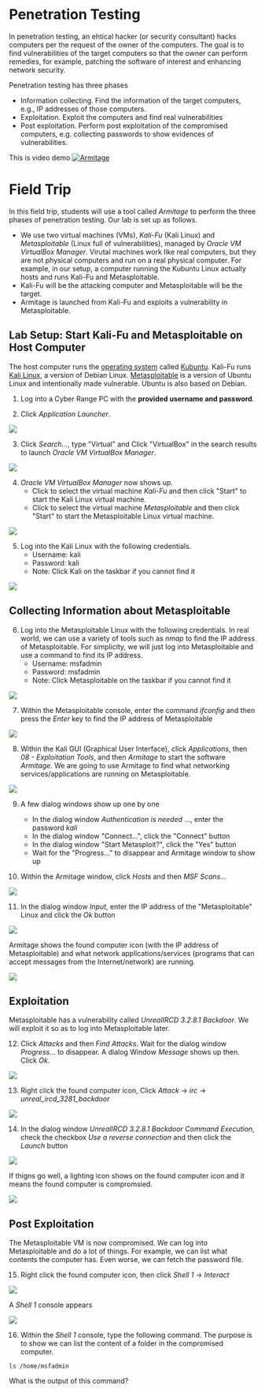 # Penetration Testing

In penetration testing, an ehtical hacker (or security consultant) hacks computers per the request of the owner of the computers. The goal is to find vulnerabilities of the target computers so that the owner can perform remedies, for example, patching the software of interest and enhancing network security.

Penetration testing has three phases
- Information collecting. Find the information of the target computers, e.g., IP addresses of those computers.
- Exploitation. Exploit the computers and find real vulnerabilities
- Post exploitation. Perform post exploitation of the compromised computers, e.g. collecting passwords to show evidences of vulnerabilities.

This is video demo 
[![Armitage](https://img.youtube.com/vi/flM_0TKfIIc/0.jpg)](https://youtu.be/flM_0TKfIIc)


# Field Trip

In this field trip, students will use a tool called *Armitage* to perform the three phases of penetration testing. Our lab is set up as follows. 
- We use two virtual machines (VMs), *Kali-Fu* (Kali Linux) and *Metasploitable* (Linux full of vulnerabilities), managed by *Oracle VM VirtualBox Manager*. Virutal machines work like real computers, but they are not physical computers and run on a real physical computer. For example, in our setup, a computer running the Kubuntu Linux actually hosts and runs Kali-Fu and Metasploitable.
- Kali-Fu will be the attacking computer and Metasploitable will be the target.
- Armitage is launched from Kali-Fu and exploits a vulnerability in Metasploitable.

## Lab Setup: Start Kali-Fu and Metasploitable on Host Computer
The host computer runs the [operating system](https://en.wikipedia.org/wiki/Operating_system) called [Kubuntu](https://en.wikipedia.org/wiki/Kubuntu). Kali-Fu runs [Kali Linux](https://en.wikipedia.org/wiki/Kali_Linux), a version of Debian Linux. [Metasploitable](https://docs.rapid7.com/metasploit/metasploitable-2-exploitability-guide/) is a version of Ubuntu Linux and intentionally made vulnerable. Ubuntu is also based on Debian.

1. Log into a Cyber Range PC with the **provided username and password**.

2. Click *Application Launcher*.

<img src="imgs/KubuntuScreen.PNG">

3. Click *Search...*, type "Virtual" and Click "VirtualBox" in the search results to launch *Oracle VM VirtualBox Manager*.

<img src="imgs/KubuntuSearch.PNG">

4. *Oracle VM VirtualBox Manager* now shows up. 
   - Click to select the virtual machine *Kali-Fu* and then click "Start" to start the Kali Linux virtual machine.
   - Click to select the virtual machine *Metasploitable* and then click "Start" to start the Metasploitable Linux virtual machine.

<img src="imgs/KubuntuVirtualBox.PNG">

5. Log into the Kali Linux with the following credentials. 
   - Username: kali
   - Password: kali
   - Note: Click Kali on the taskbar if you cannot find it

<img src="imgs/KubuntuKali.PNG">

## Collecting Information about Metasploitable

6. Log into the Metasploitable Linux with the following credentials. In real world, we can use a variety of tools such as *nmap* to find the IP address of Metasploitable. For simplicity, we will just log into Metasploitable and use a command to find its IP address.
   - Username: msfadmin
   - Password: msfadmin
   - Note: Click Metasploitable on the taskbar if you cannot find it

<img src="imgs/KubuntuMetasploitable.PNG">

7. Within the Metasploitable console, enter the command *ifconfig* and then press the *Enter* key to find the IP address of Metasploitable

<img src="imgs/KubuntuMetasploitable-ifconfig.PNG">

8. Within the Kali GUI (Graphical User Interface), click *Applications*, then *08 - Exploitation Tools*, and then *Armitage* to start the software *Armitage*. We are going to use Armitage to find what networking services/applications are running on Metasploitable.

<img src="imgs/KubuntuKali-StartArmitage.PNG">

9. A few dialog windows show up one by one
   - In the dialog window *Authentication is needed ...*, enter the password *kali*
   - In the dialog window "Connect...", click the "Connect" button
   - In the dialog window "Start Metasploit?", click the "Yes" button
   - Wait for the "Progress..." to disappear and Armitage window to show up

10. Within the Armitage window, click *Hosts* and then *MSF Scans...*

<img src="imgs/KubuntuKali-ArmitageWindow.PNG">

11. In the dialog window *Input*, enter the IP address of the "Metasploitable" Linux and click the *Ok* button

<img src="imgs/KubuntuKali-ArmitageInput.PNG">

Armitage shows the found computer icon (with the IP address of Metasploitable) and what network applications/services (programs that can accept messages from the Internet/network) are running.

<img src="imgs/KubuntuKali-ArmitageFoundServices.PNG">

## Exploitation

Metasploitable has a vulnerability called *UnrealIRCD 3.2.8.1 Backdoor*. We will exploit it so as to log into Metasploitable later.

12. Click *Attacks* and then *Find Attacks*. Wait for the dialog window *Progress...* to disappear. A dialog Window *Message* shows up then. Click *Ok*.

<img src="imgs/KubuntuKali-ArmitageFindAttacks.PNG">

13. Right click the found computer icon, Click *Attack* -> *irc* -> *unreal_ircd_3281_backdoor*

<img src="imgs/KubuntuKali-ArmitageIRC.PNG">

14. In the dialog window *UnrealIRCD 3.2.8.1 Backdoor Command Execution*, check the checkbox *Use a reverse connection* and then click the *Launch* button

<img src="imgs/KubuntuKali-Armitage-IRCConfig.PNG">

If thigns go well, a lighting icon shows on the found computer icon and it means the found computer is compromsied.

<img src="imgs/KubuntuKali-Armitage-IRCResult.PNG">

## Post Exploitation

The Metasploitable VM is now compromised. We can log into Metasploitable and do a lot of things. For example, we can list what contents the computer has. Even worse, we can fetch the password file.

15. Right click the found computer icon, then click *Shell 1* -> *Interact*

<img src="imgs/KubuntuKali-Armitage-IRC-Shell.PNG"> 

A *Shell 1* console appears

<img src="imgs/KubuntuKali-Armitage-IRC-Shell1-Console.PNG"> 

16. Within the *Shell 1* console, type the following command. The purpose is to show we can list the content of a folder in the compromised computer.
```
ls /home/msfadmin
```

What is the output of this command?
